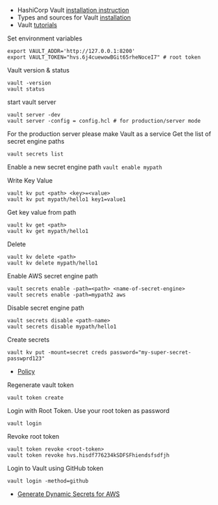 

- HashiCorp Vault [installation instruction](https://developer.hashicorp.com/vault/tutorials/getting-started/getting-started-install)
- Types and sources for Vault [installation](https://developer.hashicorp.com/vault/docs/install)
- Vault [tutorials](https://developer.hashicorp.com/vault/tutorials)



Set environment variables
```
export VAULT_ADDR='http://127.0.0.1:8200'
export VAULT_TOKEN="hvs.6j4cuewowBGit65rheNoceI7" # root token
```
Vault version & status

```
vault -version
vault status
```

start vault server
```
vault server -dev
vault server -config = config.hcl # for production/server mode 
```
For the production server please make Vault as a service
Get the list of secret engine paths
```
vault secrets list
```
Enable a new secret engine path
``
vault enable mypath
``

Write Key Value
```
vault kv put <path> <key>=<value>
vault kv put mypath/hello1 key1=value1
```

Get key value from path
```
vault kv get <path>
vault kv get mypath/hello1
```

Delete
```
vault kv delete <path>
vault kv delete mypath/hello1
```


Enable AWS secret engine path
```
vault secrets enable -path=<path> <name-of-secret-engine>
vault secrets enable -path=mypath2 aws
```

Disable secret engine path
```
vault secrets disable <path-name>
vault secrets disable mypath/hello1
```

Create secrets
```
vault kv put -mount=secret creds password="my-super-secret-passwprd123"
```

- [Policy](https://github.com/e2eSolutionArchitect/scripts/blob/main/hashicorp-vault/vault-policy.md)

Regenerate vault token

```
vault token create
```

Login with Root Token. Use your root token as password
```
vault login
```

Revoke root token
```
vault token revoke <root-token>
vault token revoke hvs.hisdf776234kSDFSFhiendsfsdfjh
```
Login to Vault using GitHub token
```
vault login -method=github
```

- [Generate Dynamic Secrets for AWS](https://github.com/e2eSolutionArchitect/scripts/blob/main/hashicorp-vault/generating-dynamic-secrets-for-aws.md)
